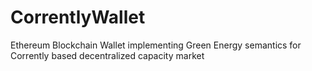 # CorrentlyWallet
Ethereum Blockchain Wallet implementing Green Energy semantics for Corrently based decentralized capacity market

